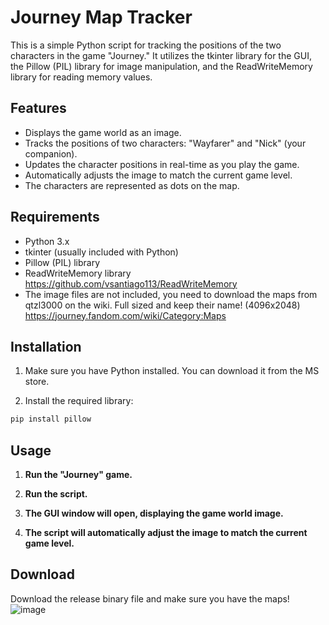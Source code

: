 # Journey Map Tracker

This is a simple Python script for tracking the positions of the two characters in the game "Journey." It utilizes the tkinter library for the GUI, the Pillow (PIL) library for image manipulation, and the ReadWriteMemory library for reading memory values.

## Features

- Displays the game world as an image.
- Tracks the positions of two characters: "Wayfarer" and "Nick" (your companion).
- Updates the character positions in real-time as you play the game.
- Automatically adjusts the image to match the current game level.
- The characters are represented as dots on the map.

## Requirements

- Python 3.x
- tkinter (usually included with Python)
- Pillow (PIL) library
- ReadWriteMemory library https://github.com/vsantiago113/ReadWriteMemory
- The image files are not included, you need to download the maps from qtzl3000 on the wiki. Full sized and keep their name! (4096x2048) https://journey.fandom.com/wiki/Category:Maps

## Installation

1. Make sure you have Python installed. You can download it from the MS store.

2. Install the required library:

```bash
pip install pillow
```

## Usage

1. **Run the "Journey" game.**

2. **Run the script.**

3. **The GUI window will open, displaying the game world image.**

4. **The script will automatically adjust the image to match the current game level.**

## Download

Download the release binary file and make sure you have the maps! 
![image](https://github.com/Ignis-g/journey_map_tracker/assets/105871593/d26b67b2-7e2f-47de-ac36-a1ec78be3b20)



